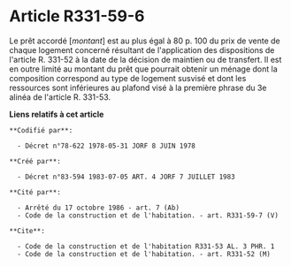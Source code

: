 # Article R331-59-6

Le prêt accordé [*montant*] est au plus égal à 80 p. 100 du prix de vente de chaque logement concerné résultant de
l'application des dispositions de l'article R. 331-52 à la date de la décision de maintien ou de transfert. Il est en outre
limité au montant du prêt que pourrait obtenir un ménage dont la composition correspond au type de logement susvisé et dont
les ressources sont inférieures au plafond visé à la première phrase du 3e alinéa de l'article R. 331-53.

**Liens relatifs à cet article**

	**Codifié par**:

	  - Décret n°78-622 1978-05-31 JORF 8 JUIN 1978

	**Créé par**:

	  - Décret n°83-594 1983-07-05 ART. 4 JORF 7 JUILLET 1983

	**Cité par**:

	  - Arrêté du 17 octobre 1986 - art. 7 (Ab)
	  - Code de la construction et de l'habitation. - art. R331-59-7 (V)

	**Cite**:

	  - Code de la construction et de l'habitation R331-53 AL. 3 PHR. 1
	  - Code de la construction et de l'habitation. - art. R331-52 (M)
